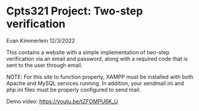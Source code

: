 # Cpts321 Project: Two-step verification
Evan Kimmerlein
12/3/2022

This contains a website with a simple implementation of two-step verification via an email and password, along with a required code that is sent to the user through email.

NOTE: For this site to function properly, XAMPP must be installed with both Apache and MySQL services running. In addition, your sendmail.ini and php.ini files must be properly configured to send mail.

Demo video: https://youtu.be/tZFOMPU6K_U